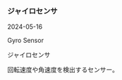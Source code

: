 <article id="ジャイロセンサ">

### ジャイロセンサ

<p class="st_update_header">2024-05-16</p>
<p class="st_name_header_en">Gyro Sensor</p>
<p class="st_name_header_jp">ジャイロセンサ</p>
<div class="article_explanation">回転速度や角速度を検出するセンサー。</div>
</article>

